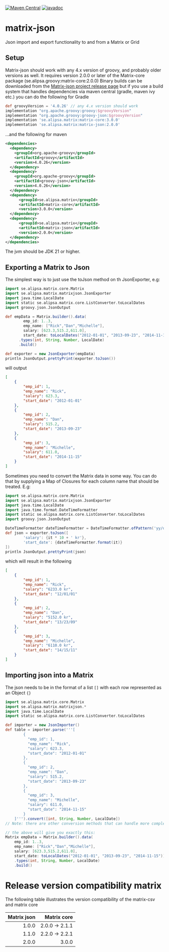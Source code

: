 [![Maven Central](https://maven-badges.herokuapp.com/maven-central/se.alipsa.matrix/matrix-json/badge.svg)](https://maven-badges.herokuapp.com/maven-central/se.alipsa.matrix/matrix-json)
[![javadoc](https://javadoc.io/badge2/se.alipsa.matrix/matrix-json/javadoc.svg)](https://javadoc.io/doc/se.alipsa.matrix/matrix-json)
# matrix-json
Json import and export functionality to and from a Matrix or Grid

## Setup
Matrix-json should work with any 4.x version of groovy, and probably older versions as well. 
It requires version 2.0.0 or later of the Matrix-core package (se.alipsa.groovy:matrix-core:2.0.0)
Binary builds can be downloaded
from the [Matrix-json project release page](https://github.com/Alipsa/matrix-json/releases) but if you use a build system that
handles dependencies via maven central (gradle, maven ivy etc.) you can do the following for Gradle
```groovy
def groovyVersion = '4.0.26' // any 4.x version should work
implementation "org.apache.groovy:groovy:$groovyVersion"
implementation "org.apache.groovy:groovy-json:$groovyVersion"
implementation 'se.alipsa.matrix:matrix-core:3.0.0'
implementation 'se.alipsa.matrix:matrix-json:2.0.0'
```
...and the following for maven
```xml
<dependencies>
  <dependency>
    <groupId>org.apache-groovy</groupId>
    <artifactId>groovy</artifactId>
    <version>4.0.26</version>
  </dependency>
  <dependency>
    <groupId>org.apache-groovy</groupId>
    <artifactId>groovy-json</artifactId>
    <version>4.0.26</version>
  </dependency>
  <dependency>
      <groupId>se.alipsa.matrix</groupId>
      <artifactId>matrix-core</artifactId>
      <version>3.0.0</version>
  </dependency>  
  <dependency>
      <groupId>se.alipsa.matrix</groupId>
      <artifactId>matrix-json</artifactId>
      <version>2.0.0</version>
  </dependency>
</dependencies>
```

The jvm should be JDK 21 or higher.

## Exporting a Matrix to Json

The simplest way is to just use the toJson method on th JsonExporter, e.g:

```groovy
import se.alipsa.matrix.core.Matrix
import se.alipsa.matrix.matrixjson.JsonExporter
import java.time.LocalDate
import static se.alipsa.matrix.core.ListConverter.toLocalDates
import groovy.json.JsonOutput

def empData = Matrix.builder().data(
        emp_id: 1..3,
        emp_name: ["Rick","Dan","Michelle"],
        salary: [623.3,515.2,611.0],
        start_date: toLocalDates("2012-01-01", "2013-09-23", "2014-11-15"))
      .types(int, String, Number, LocalDate)
      .build()

def exporter = new JsonExporter(empData)
println JsonOutput.prettyPrint(exporter.toJson())
```
will output
```json
[
    {
        "emp_id": 1,
        "emp_name": "Rick",
        "salary": 623.3,
        "start_date": "2012-01-01"
    },
    {
        "emp_id": 2,
        "emp_name": "Dan",
        "salary": 515.2,
        "start_date": "2013-09-23"
    },
    {
        "emp_id": 3,
        "emp_name": "Michelle",
        "salary": 611.0,
        "start_date": "2014-11-15"
    }
]
```

Sometimes you need to convert the Matrix data in some way. You can do that by supplying a Map of 
Closures for each column name that should be treated. E.g:

```groovy
import se.alipsa.matrix.core.Matrix
import se.alipsa.matrix.matrixjson.JsonExporter
import java.time.LocalDate
import java.time.format.DateTimeFormatter
import static se.alipsa.matrix.core.ListConverter.toLocalDates
import groovy.json.JsonOutput

DateTimeFormatter dateTimeFormatter = DateTimeFormatter.ofPattern('yy/dd/MM')
def json = exporter.toJson([
        'salary': {it * 10 + ' kr'}, 
        'start_date': {dateTimeFormatter.format(it)}
])
println JsonOutput.prettyPrint(json)
```

which will result in the following
```json
[
    {
        "emp_id": 1,
        "emp_name": "Rick",
        "salary": "6233.0 kr",
        "start_date": "12/01/01"
    },
    {
        "emp_id": 2,
        "emp_name": "Dan",
        "salary": "5152.0 kr",
        "start_date": "13/23/09"
    },
    {
        "emp_id": 3,
        "emp_name": "Michelle",
        "salary": "6110.0 kr",
        "start_date": "14/15/11"
    }
]
```

## Importing json into a Matrix

The json needs to be in the format of a list `[]` with each row represented as an Object `{}`

```groovy
import se.alipsa.matrix.core.Matrix
import se.alipsa.matrix.matrixjson.*
import java.time.LocalDate
import static se.alipsa.matrix.core.ListConverter.toLocalDates

def importer = new JsonImporter()
def table = importer.parse('''[
        {
          "emp_id": 1,
          "emp_name": "Rick",
          "salary": 623.3,
          "start_date": "2012-01-01"
        },
        {
          "emp_id": 2,
          "emp_name": "Dan",
          "salary": 515.2,
          "start_date": "2013-09-23"
        },
        {
          "emp_id": 3,
          "emp_name": "Michelle",
          "salary": 611.0,
          "start_date": "2014-11-15"
        }
    ]''').convert([int, String, Number, LocalDate])
// Note: there are other conversion methods that can handle more complex scenarios

// the above will give you exactly this:
Matrix empData = Matrix.builder().data(
    emp_id: 1..3,
    emp_name: ["Rick","Dan","Michelle"],
    salary: [623.3,515.2,611.0],
    start_date: toLocalDates("2012-01-01", "2013-09-23", "2014-11-15"))
    .types(int, String, Number, LocalDate)
    .build()
```

# Release version compatibility matrix
The following table illustrates the version compatibility of the matrix-csv and matrix core

| Matrix json |    Matrix core | 
|------------:|---------------:|
|       1.0.0 | 2.0.0 -> 2.1.1 |
|       1.1.0 | 2.2.0 -> 2.2.1 |
|       2.0.0 |          3.0.0 |